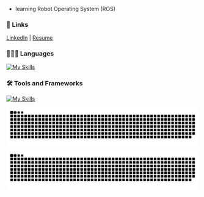 - learning Robot Operating System (ROS)

### 🔗 Links
 [LinkedIn](https://www.linkedin.com/in/tarunkuddu/) | [Resume](https://github.com/TarunK-EE/TarunK-EE/blob/main/Tarun_Kuddu__resume.pdf) 

### 👨🏼‍💻 Languages
[![My Skills](https://skillicons.dev/icons?i=matlab,py,c,cpp,java,arduino)](https://skillicons.dev)
### 🛠 Tools and Frameworks
[![My Skills](https://skillicons.dev/icons?i=linux,vscode)](https://skillicons.dev)

![Contributions](https://github.com/mahfoozm/mahfoozm/blob/output/github-contribution-grid-snake.svg#gh-light-mode-only)
![Contributions](https://github.com/mahfoozm/mahfoozm/blob/output/github-contribution-grid-snake-dark.svg#gh-dark-mode-only)
